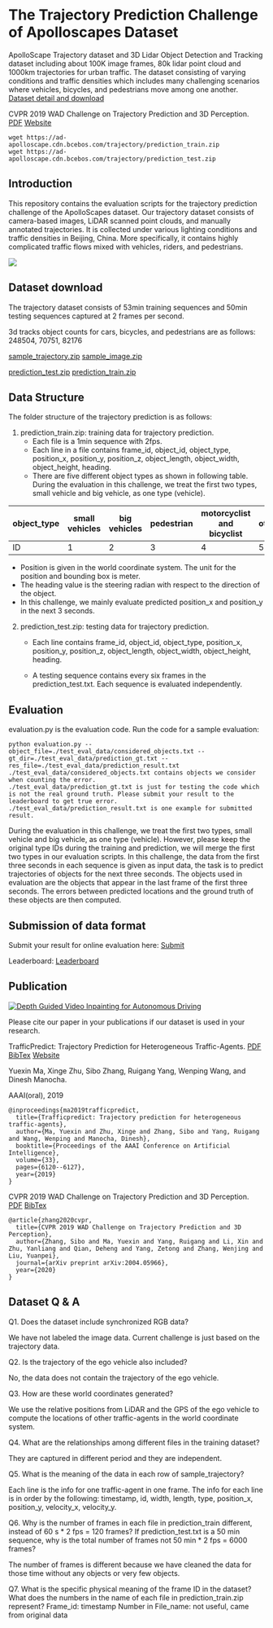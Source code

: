 # The Trajectory Prediction Challenge of Apolloscapes Dataset
ApolloScape Trajectory dataset and 3D Lidar Object Detection and Tracking dataset including about 100K image frames, 80k lidar point cloud and 1000km trajectories for urban traffic. The dataset consisting of varying conditions and traffic densities which includes many challenging scenarios where vehicles, bicycles, and pedestrians move among one another. 
[Dataset detail and download](http://apolloscape.auto/trajectory.html)

CVPR 2019 WAD Challenge on Trajectory Prediction and 3D Perception. [PDF](https://arxiv.org/pdf/2004.05966.pdf) [Website](http://wad.ai/2019/challenge.html)


```
wget https://ad-apolloscape.cdn.bcebos.com/trajectory/prediction_train.zip
wget https://ad-apolloscape.cdn.bcebos.com/trajectory/prediction_test.zip

```

## Introduction
This repository contains the evaluation scripts for the trajectory prediction challenge of the ApolloScapes dataset. Our trajectory dataset consists of camera-based images, LiDAR scanned point clouds, and manually annotated trajectories. It is collected under various lighting conditions and traffic densities in Beijing, China. More specifically, it contains highly complicated traffic flows mixed with vehicles, riders, and pedestrians.

![](../examples/trajectory-prediction.gif)

## Dataset download
The trajectory dataset consists of 53min training sequences and 50min testing sequences captured at 2 frames per second.

3d tracks object counts for cars, bicycles, and pedestrians are as follows:
248504, 70751, 82176


[sample_trajectory.zip](https://ad-apolloscape.cdn.bcebos.com/trajectory/sample_trajectory.zip")
[sample_image.zip](https://ad-apolloscape.cdn.bcebos.com/trajectory/sample_image.zip")

[prediction_test.zip](https://ad-apolloscape.cdn.bcebos.com/prediction_data%2Fprediction_test.zip)
[prediction_train.zip](https://ad-apolloscape.cdn.bcebos.com/prediction_data%2Fprediction_train.zip)

## Data Structure
The folder structure of the trajectory prediction is as follows:

1. prediction_train.zip: training data for trajectory prediction.
   * Each file is a 1min sequence with 2fps.
   * Each line in a file contains frame_id, object_id, object_type, position_x, position_y, position_z, object_length, object_width, object_height, heading.
   * There are five different object types as shown in following table. During the evaluation in this challenge, we treat the first two types, small vehicle and big vehicle, as one type (vehicle).
   
| object_type 	| small vehicles 	| big vehicles 	| pedestrian 	| motorcyclist and bicyclist 	| others 	|
|-------------	|----------------	|--------------	|------------	|----------------------------	|--------	|
| ID          	| 1              	| 2            	| 3          	| 4                          	| 5      	|

   * Position is given in the world coordinate system. The unit for the position and bounding box is meter.
   * The heading value is the steering radian with respect to the direction of the object.
   * In this challenge, we mainly evaluate predicted position_x and position_y in the next 3 seconds.
   
2. prediction_test.zip: testing data for trajectory prediction.
   * Each line contains frame_id, object_id, object_type, position_x, position_y, position_z, object_length, object_width, object_height, heading.

   * A testing sequence contains every six frames in the prediction_test.txt. Each sequence is evaluated independently.

## Evaluation
evaluation.py is the evaluation code. Run the code for a sample evaluation:

```
python evaluation.py --object_file=./test_eval_data/considered_objects.txt --gt_dir=./test_eval_data/prediction_gt.txt --res_file=./test_eval_data/prediction_result.txt
./test_eval_data/considered_objects.txt contains objects we consider when counting the error.
./test_eval_data/prediction_gt.txt is just for testing the code which is not the real ground truth. Please submit your result to the leaderboard to get true error.
./test_eval_data/prediction_result.txt is one example for submitted result.
```

During the evaluation in this challenge, we treat the first two types, small vehicle and big vehicle, as one type (vehicle). However, please keep the original type IDs during the training and prediction, we will merge the first two types in our evaluation scripts. In this challenge, the data from the first three seconds in each sequence is given as input data, the task is to predict trajectories of objects for the next three seconds. The objects used in evaluation are the objects that appear in the last frame of the first three seconds. The errors between predicted locations and the ground truth of these objects are then computed.

## Submission of data format
Submit your result for online evaluation here: [Submit](http://apolloscape.auto/submit.html)

Leaderboard: [Leaderboard](http://apolloscape.auto/leader_board.html)

## Publication
[![Depth Guided Video Inpainting for Autonomous Driving](https://res.cloudinary.com/marcomontalbano/image/upload/v1595308447/video_to_markdown/images/youtube--dST6NDxEMU8-c05b58ac6eb4c4700831b2b3070cd403.jpg)](https://www.youtube.com/watch?v=dST6NDxEMU8 "Depth Guided Video Inpainting for Autonomous Driving")

Please cite our paper in your publications if our dataset is used in your research.

TrafficPredict: Trajectory Prediction for Heterogeneous Traffic-Agents. [PDF](https://arxiv.org/abs/1811.02146)
[BibTex](https://ad-apolloscape.cdn.bcebos.com/TrafficPredict/trafficpredict_bibtex.txt) [Website](http://gamma.cs.unc.edu/TPredict/TrafficPredict.html)

Yuexin Ma, Xinge Zhu, Sibo Zhang, Ruigang Yang, Wenping Wang, and Dinesh Manocha.

AAAI(oral), 2019

```
@inproceedings{ma2019trafficpredict,
  title={Trafficpredict: Trajectory prediction for heterogeneous traffic-agents},
  author={Ma, Yuexin and Zhu, Xinge and Zhang, Sibo and Yang, Ruigang and Wang, Wenping and Manocha, Dinesh},
  booktitle={Proceedings of the AAAI Conference on Artificial Intelligence},
  volume={33},
  pages={6120--6127},
  year={2019}
}
```

CVPR 2019 WAD Challenge on Trajectory Prediction and 3D Perception. [PDF](https://arxiv.org/pdf/2004.05966.pdf)
[BibTex](https://scholar.googleusercontent.com/scholar.bib?q=info:FM7KYweYqXIJ:scholar.google.com/&output=citation&scisdr=CgXjlNWZEK_chmykD1s:AAGBfm0AAAAAXpihF1tMiyTTew20m4a1LnPyWo9u5cbl&scisig=AAGBfm0AAAAAXpihF_RACGUoa0RN86NWhguFI1Z2YqmE&scisf=4&ct=citation&cd=-1&hl=en)

```
@article{zhang2020cvpr,
  title={CVPR 2019 WAD Challenge on Trajectory Prediction and 3D Perception},
  author={Zhang, Sibo and Ma, Yuexin and Yang, Ruigang and Li, Xin and Zhu, Yanliang and Qian, Deheng and Yang, Zetong and Zhang, Wenjing and Liu, Yuanpei},
  journal={arXiv preprint arXiv:2004.05966},
  year={2020}
}
```

## Dataset Q & A

Q1. Does the dataset include synchronized RGB data?

We have not labeled the image data. Current challenge is just based on the trajectory data.

Q2. Is the trajectory of the ego vehicle also included?

No, the data does not contain the trajectory of the ego vehicle.

Q3. How are these world coordinates generated?

We use the relative positions from LiDAR and the GPS of the ego vehicle to compute the locations of other traffic-agents in the world coordinate system.

Q4. What are the relationships among different files in the training dataset?

They are captured in different period and they are independent.

Q5. What is the meaning of the data in each row of sample_trajectory?

Each line is the info for one traffic-agent in one frame. 
The info for each line is in order by the following:
timestamp, id, width, length, type, position_x, position_y,  velocity_x, velocity_y.

Q6. Why is the number of frames in each file in prediction_train different, instead of 60 s * 2 fps = 120 frames? If prediction_test.txt is a 50 min sequence, why is the total number of frames not 50 min * 2 fps = 6000 frames? 

The number of frames is different because we have cleaned the data for those time without any objects or very few objects.

Q7. What is the specific physical meaning of the frame ID in the dataset? What does the numbers in the name of each file in prediction_train.zip represent?
Frame_id: timestamp 
Number in File_name: not useful, came from original data
